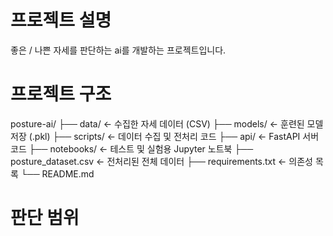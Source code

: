 # 프로젝트 설명
좋은 / 나쁜 자세를 판단하는 ai를 개발하는 프로젝트입니다.

# 프로젝트 구조

posture-ai/
├── data/                ← 수집한 자세 데이터 (CSV)
├── models/              ← 훈련된 모델 저장 (.pkl)
├── scripts/             ← 데이터 수집 및 전처리 코드
├── api/                 ← FastAPI 서버 코드
├── notebooks/           ← 테스트 및 실험용 Jupyter 노트북
├── posture_dataset.csv  ← 전처리된 전체 데이터
├── requirements.txt     ← 의존성 목록
└── README.md

# 판단 범위